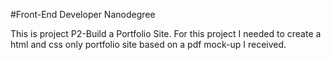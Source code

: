 #Front-End Developer Nanodegree 

This is project P2-Build a Portfolio Site. For this project I needed to create a html and css only portfolio site based on a pdf mock-up I received.
